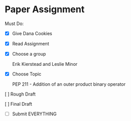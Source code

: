 # Paper Assignment #
Must Do:

- [x]  Give Dana Cookies

- [x]  Read Assignment

- [x]  Choose a group

	Erik Kierstead and Leslie Minor

- [x]  Choose Topic

	PEP 211 - Addition of an outer product binary operator

  [ ]  Rough Draft

  [ ]  Final Draft

- [ ]  Submit EVERYTHING